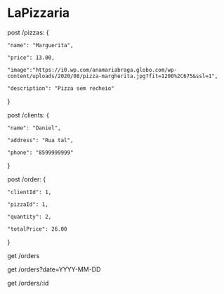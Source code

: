 # LaPizzaria

post /pizzas:
{

    "name": "Marguerita",

    "price": 13.00,

    "image":"https://i0.wp.com/anamariabraga.globo.com/wp-content/uploads/2020/08/pizza-margherita.jpg?fit=1200%2C675&ssl=1",

    "description": "Pizza sem recheio"

}

post /clients: {

    "name": "Daniel",

    "address": "Rua tal",

    "phone": "8599999999"

}

post /order: {

    "clientId": 1,

    "pizzaId": 1,

    "quantity": 2,

    "totalPrice": 26.00

}

get /orders

get /orders?date=YYYY-MM-DD

get /orders/:id
